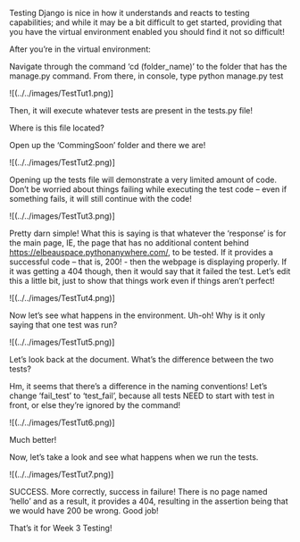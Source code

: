 Testing
Django is nice in how it understands and reacts to testing capabilities; and while it may be a bit difficult to get started, providing that you have the virtual environment enabled you should find it not so difficult!

After you’re in the virtual environment:

Navigate through the command ‘cd (folder_name)’ to the folder that has the manage.py command. From there, in console, type python manage.py test

![(../../images/TestTut1.png)]

Then,  it will execute whatever tests are present in the  tests.py file!

Where is this file located?

Open up the ‘CommingSoon’ folder and there we are!

![(../../images/TestTut2.png)]

Opening up the tests file will demonstrate a very limited amount of code. Don’t be worried about things failing while executing the test code – even if something fails, it will still continue with the code!

![(../../images/TestTut3.png)]
 
Pretty darn simple! What this is saying is that whatever the ‘response’ is for the main page, IE, the page that has no additional content behind https://elbeauspace.pythonanywhere.com/, to be tested. If it provides a successful code – that is, 200! - then the webpage is displaying properly. If it was getting a 404 though, then it would say that it failed the test. Let’s edit this a little bit, just to show that things work even if things aren’t perfect!
 
![(../../images/TestTut4.png)]

Now let’s see what happens in the environment.
Uh-oh! Why is it only saying that one test was run?

![(../../images/TestTut5.png)]
 
Let’s look back at the document. What’s the difference between the two tests? 

Hm, it seems that there’s a difference in the naming conventions! Let’s change ‘fail_test’ to ‘test_fail’, because all tests NEED to start with test in front, or else they’re ignored by the command!

![(../../images/TestTut6.png)]
 
Much better!

Now, let’s take a look and see what happens when we run the tests.

![(../../images/TestTut7.png)]

SUCCESS. More correctly, success in failure! There is no page named ‘hello’ and as a result, it provides a 404, resulting in the assertion being that we would have 200 be wrong. Good job!

That’s it for Week 3 Testing! 
